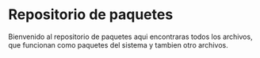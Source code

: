 # Repositorio de paquetes

Bienvenido al repositorio de paquetes aqui encontraras todos los archivos, que funcionan como paquetes del sistema y tambien otro archivos.

